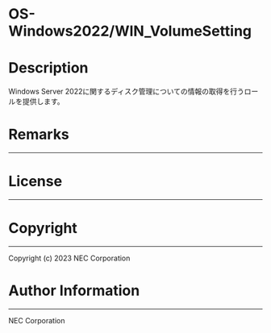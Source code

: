 OS-Windows2022/WIN_VolumeSetting
=======================================================
# Description
Windows Server 2022に関するディスク管理についての情報の取得を行うロールを提供します。

# Remarks
-------

# License
-------

# Copyright
---------
Copyright (c) 2023 NEC Corporation

# Author Information
------------------
NEC Corporation
